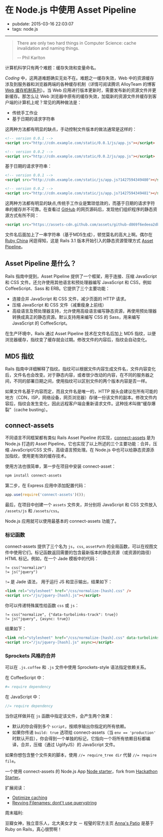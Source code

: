 # 在 Node.js 中使用 Asset Pipeline

- pubdate: 2015-03-16 22:03:07
- tags: node.js

------

> There are only two hard things in Computer Science: cache invalidation and naming things.
>
> -- Phil Karlton

计算机科学只有两个难题：缓存失效和变量命名。

*Coding* 中，这两道难题确实无处不在。难题之一缓存失效，Web 中的资源缓存涉及到服务器和浏览器两端的各种缓存机制（详情可阅读腾讯 AlloyTeam 的博客 [Web 缓存机制系列](http://alloyteam.com/2012/03/web-cache-1-web-cache-overview/)）。当 Web 应用进行版本更新时，需要发布新的资源文件并更新缓存。那怎么让 Web 浏览器中原有的缓存失效，加载新的资源文件并缓存到客户端的计算机上呢？常见的两种做法是：

- 传统手工作业
- 基于日期的请求字符串

这两种方法都有明显的缺点，手动控制文件版本的做法通常是这样的：

```html
<!-- version 0.0.1 -->
<script src="http://cdn.example.com/static/0.0.1/js/app.js"></script>

<!-- version 0.0.2 -->
<script src="http://cdn.example.com/static/0.0.2/js/app.js"></script>
```

基于日期的请求字符串：

```html
<!-- version 0.0.1 -->
<script src="http://cdn.example.com/static/js/app.js?1427594349480"></script>

<!-- version 0.0.2 -->
<script src="http://cdn.example.com/static/js/app.js?1427594349481"></script>
```

这两种方法都有明显的缺点,传统手工作业是繁琐低效的，而基于日期的请求字符串的缓存并不可靠。在查看过 [GitHub](https://github.com/) 的网页源码后，发现他们组织程序的静态资源方式有所不同：

```html
<script src="https://assets-cdn.github.com/assets/github-d869f6edeea2dbd9c7c3595e2f31cf8a1530bd36eaa84707461f65c5ee848853.js"></script>
```

文件名后面加上了一串字符串（基于MD5生成），顿觉莫名的高大上啊。偶尔在 [Ruby China](https://ruby-china.org/) 闲逛得知，这是 Rails 3.1 版本开始引入的静态资源管理方式 [Asset Pipeline](http://guides.ruby-china.org/asset_pipeline.html)。

## Asset Pipeline 是什么？

Rails 指南中提到，Asset Pipeline 提供了一个框架，用于连接、压缩 JavaScript 和 CSS 文件。还允许使用其他语言和预处理器编写 JavaScript 和 CSS，例如 CoffeeScript、Sass 和 ERB。它提供了三个主要功能：

- 连接合并 JavaScript 和 CSS 文件，减少页面的 HTTP 请求。
- 压缩 JavaScript 和 CSS 文件（减重瘦身上前线）
- 高级语言及预处理器支持，允许使用高级语言编写静态资源，再使用预处理器转换成真正的静态资源。默认支持用来编写 CSS 的 Sass，用来编写 JavaScript 的 CoffeeScript。

在生产环境中，Rails 通过 Asset Pipeline 技术在文件名后加上 MD5 指纹，以便浏览器缓存，指纹变了缓存就会过期。修改文件的内容后，指纹会自动变化。

## MD5 指纹

Rails 指南中详细解释了指纹。指纹可以根据文件内容生成文件名，文件内容变化后，文件名也会改变。对于静态内容，或者很少改动的内容，在不同的服务器之间，不同的部署日期之间，使用指纹可以区别文件的两个版本内容是否一样。

如果文件名基于内容而定，而且文件名是唯一的，HTTP 报头会建议在所有可能的地方（CDN，ISP，网络设备，网页浏览器）存储一份该文件的副本。修改文件内容后，指纹会发生变化，因此远程客户端会重新请求文件。这种技术叫做“缓存爆裂”（cache busting）。

## connect-assets

不同语言不同框架都有类似 Rails Asset Pipeline 的实现，[connect-assets](https://github.com/adunkman/connect-assets) 是为 Node.js 打造的 Asset Pipeline。它也实现了以上所述的三个主要功能：合并，压缩 JavaScript/CSS 文件，高级语言预处理。在 Node.js 中也可以给静态资源添加指纹，使用更有效的缓存技术。

使用方法也很简单，第一步在项目中安装 connect-asset：

```bash
npm install connect-assets
```

第二步，在 Express 应用中添加配置代码：

```javascript
app.use(require('connect-assets')());
```

最后，在项目中创建一个 `assets` 文件夹，并分别将 JavaScript 和 CSS 文件放入 `/assets/js` 和 `/assets/css`。

Node.js 应用就可以使用最基本的 connect-assets 功能了。

### 标记函数

connect-assets 提供了三个名为 `js`，`css`, `assetPath` 的全局函数，可以在视图文件中使用它们。标记函数返回需要的包含最新版本的静态资源（或资源的路径）HTML 标记。例如，在一个 Jade 模板中的代码：

```
!= css("normalize")
!= js("jquery")
```

`!=` 是 Jade 语法， 用于运行 JS 和显示输出，结果如下：

```html
<link rel="stylesheet" href="/css/normalize-[hash].css" />
<script src="/js/jquery-[hash].js"></script>
```

你可以传递特殊属性给函数 `css` 或 `js`：

```
!= css("normalize", {"data-turbolinks-track": true})
!= js("jquery", {async: true})
```

结果如下：

```html
<link rel="stylesheet" href="/css/normalize-[hash].css" data-turbolinks-track />
<script src="/js/jquery-[hash].js" async></script>
```

### Sprockets 风格的合并

可以在 `.js.coffee` 和 `.js` 文件中使用 Sprockets-style 语法指定依赖关系。

在 CoffeeScript 中：

```coffeescript
#= require dependency
```

在 JavaScript 中：

```javascript
//= require dependency
```

当你这样做并在 `js` 函数中指定该文件，会产生两个效果：

- 默认的你会得到多个 `script`，按顺序输出你指定的所有依赖。
- 如果你传递 `build: true` 选项给 connect-assets（当 `env == 'production'` 时默认开启），你会得到一个单独的标记，它指向一个将所有依赖目标都编译，合并，压缩（通过 UglifyJS）的 JavaScript 文件。

如果你想包含整个文件夹的脚本，使用 `//= require_tree dir` 代替 `//= require file`。

一个使用 connect-assets 的 Node.js App [Node starter](http://node.tanshuai.me/)，fork from [Hackathon Starter](https://github.com/sahat/hackathon-starter)。

扩展阅读：

- [Optimize caching](http://code.google.com/speed/page-speed/docs/caching.html)
- [Revving Filenames: dont't use querystring](http://www.stevesouders.com/blog/2008/08/23/revving-filenames-dont-use-querystring/)

周末福利:

豆瓣女神，独立音乐人，北大美女才女 － 程璧的官方主页 [Anna's Patio](http://www.annapatio.com/) 是基于 Ruby on Rails，真心很赞啊！

